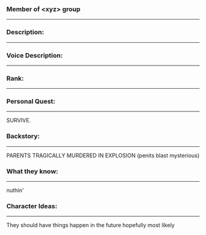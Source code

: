 ### Member of \<xyz> group
---
### Description:
---


### Voice Description:
---


### Rank:
---


### Personal Quest:
---
SURVIVE.

### Backstory:
---
PARENTS TRAGICALLY MURDERED IN EXPLOSION (penits blast mysterious)

### What they know:
---
nuthin'

### Character Ideas:
---
They should have things happen in the future hopefully most likely